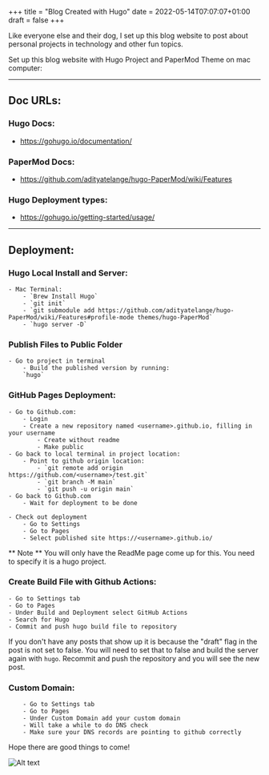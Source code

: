 +++
title = "Blog Created with Hugo"
date = 2022-05-14T07:07:07+01:00
draft = false
+++

Like everyone else and their dog, I set up this blog website to post about personal projects in technology and other fun topics. 

Set up this blog website with Hugo Project and PaperMod Theme on mac computer:

----------

## Doc URLs:

### Hugo Docs:
- https://gohugo.io/documentation/

### PaperMod Docs:
- https://github.com/adityatelange/hugo-PaperMod/wiki/Features

### Hugo Deployment types:
- https://gohugo.io/getting-started/usage/

-----------

## Deployment:

### Hugo Local Install and Server:
    - Mac Terminal:
        - `Brew Install Hugo`
        - `git init`
        - `git submodule add https://github.com/adityatelange/hugo-PaperMod/wiki/Features#profile-mode themes/hugo-PaperMod`
        - `hugo server -D`

### Publish Files to Public Folder
    - Go to project in terminal
        - Build the published version by running:
        `hugo`

### GitHub Pages Deployment:
    - Go to Github.com:
        - Login
        - Create a new repository named <username>.github.io, filling in your username
            - Create without readme
            - Make public
    - Go back to local terminal in project location:
        - Point to github origin location:
            - `git remote add origin https://github.com/<username>/test.git`
            - `git branch -M main`
            - `git push -u origin main`
    - Go back to Github.com
        - Wait for deployment to be done

    - Check out deployment
        - Go to Settings
        - Go to Pages
        - Select published site https://<username>.github.io/

** Note ** You will only have the ReadMe page come up for this. You need to specify it is a hugo project. 

### Create Build File with Github Actions:
    - Go to Settings tab
    - Go to Pages
    - Under Build and Deployment select GitHub Actions
    - Search for Hugo
    - Commit and push hugo build file to repository

If you don't have any posts that show up it is because the "draft" flag in the post is not set to false. You will need to set that to false and build the server again with `hugo`. Recommit and push the repository and you will see the new post. 

### Custom Domain:
        - Go to Settings tab
        - Go to Pages
        - Under Custom Domain add your custom domain
        - Will take a while to do DNS check
        - Make sure your DNS records are pointing to github correctly

Hope there are good things to come!

![Alt text](/images/IMG_0507.jpg "a title")